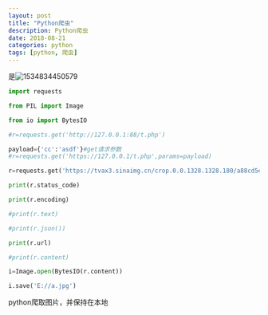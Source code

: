 ```yaml
---
layout: post
title: "Python爬虫"
description: Python爬虫
date: 2018-08-21
categories: python
tags: [python, 爬虫]
---
```




是![1534834450579](C:\Users\a\AppData\Local\Temp\1534834450579.png)

~~~python
import requests

from PIL import Image

from io import BytesIO

#r=requests.get('http://127.0.0.1:88/t.php')

payload={'cc':'asdf'}#get请求参数
#r=requests.get('https://127.0.0.1/t.php',params=payload)

r=requests.get('https://tvax3.sinaimg.cn/crop.0.0.1328.1328.180/a88cd5e0ly8fqpbf3rsvrj210w10w769.jpg') #

print(r.status_code)

print(r.encoding)

#print(r.text)

#print(r.json())

print(r.url)

#print(r.content)

i=Image.open(BytesIO(r.content))

i.save('E://a.jpg')

~~~

python爬取图片，并保持在本地

